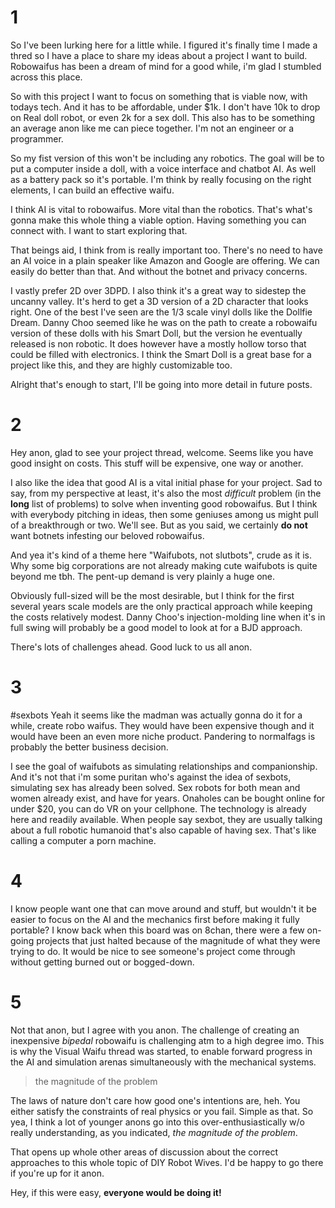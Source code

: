 # 1
So I've been lurking here for a little while. I figured it's finally time I made a thred so I have a place to share my ideas about a project I want to build. Robowaifus has been a dream of mind for a good while, i'm glad I stumbled across this place.  
  
So with this project I want to focus on something that is viable now, with todays tech. And it has to be affordable, under $1k. I don't have 10k to drop on Real doll robot, or even 2k for a sex doll. This also has to be something an average anon like me can piece together. I'm not an engineer or a programmer.  
  
So my fist version of this won't be including any robotics. The goal will be to put a computer inside a doll, with a voice interface and chatbot AI. As well as a battery pack so it's portable. I'm think by really focusing on the right elements, I can build an effective waifu.  
  
I think AI is vital to robowaifus. More vital than the robotics. That's what's gonna make this whole thing a viable option. Having something you can connect with. I want to start exploring that.  
  
That beings aid, I think from is really important too. There's no need to have an AI voice in a plain speaker like Amazon and Google are offering. We can easily do better than that. And without the botnet and privacy concerns.  
  
I vastly prefer 2D over 3DPD. I also think it's a great way to sidestep the uncanny valley. It's herd to get a 3D version of a 2D character that looks right. One of the best I've seen are the 1/3 scale vinyl dolls like the Dollfie Dream. Danny Choo seemed like he was on the path to create a robowaifu version of these dolls with his Smart Doll, but the version he eventually released is non robotic. It does however have a mostly hollow torso that could be filled with electronics. I think the Smart Doll is a great base for a project like this, and they are highly customizable too.  
  
Alright that's enough to start, I'll be going into more detail in future posts.

# 2
Hey anon, glad to see your project thread, welcome. Seems like you have good insight on costs. This stuff will be expensive, one way or another.  
  
I also like the idea that good AI is a vital initial phase for your project. Sad to say, from my perspective at least, it's also the most _difficult_ problem (in the **long** list of problems) to solve when inventing good robowaifus. But I think with everybody pitching in ideas, then some geniuses among us might pull of a breakthrough or two. We'll see. But as you said, we certainly **do not** want botnets infesting our beloved robowaifus.  
  
And yea it's kind of a theme here "Waifubots, not slutbots", crude as it is. Why some big corporations are not already making cute waifubots is quite beyond me tbh. The pent-up demand is very plainly a huge one.  
  
Obviously full-sized will be the most desirable, but I think for the first several years scale models are the only practical approach while keeping the costs relatively modest. Danny Choo's injection-molding line when it's in full swing will probably be a good model to look at for a BJD approach.  
  
There's lots of challenges ahead. Good luck to us all anon.

# 3
#sexbots
Yeah it seems like the madman was actually gonna do it for a while, create robo waifus. They would have been expensive though and it would have been an even more niche product. Pandering to normalfags is probably the better business decision.

I see the goal of waifubots as simulating relationships and companionship. And it's not that i'm some puritan who's against the idea of sexbots, simulating sex has already been solved. Sex robots for both mean and women already exist, and have for years. Onaholes can be bought online for under $20, you can do VR on your cellphone. The technology is already here and readily available. When people say sexbot, they are usually talking about a full robotic humanoid that's also capable of having sex. That's like calling a computer a porn machine.

# 4
I know people want one that can move around and stuff, but wouldn't it be easier to focus on the AI and the mechanics first before making it fully portable? I know back when this board was on 8chan, there were a few on-going projects that just halted because of the magnitude of what they were trying to do. It would be nice to see someone's project come through without getting burned out or bogged-down.

# 5
Not that anon, but I agree with you anon. The challenge of creating an inexpensive _bipedal_ robowaifu is challenging atm to a high degree imo. This is why the Visual Waifu thread was started, to enable forward progress in the AI and simulation arenas simultaneously with the mechanical systems.

>the magnitude of the problem  

The laws of nature don't care how good one's intentions are, heh. You either satisfy the constraints of real physics or you fail. Simple as that. So yea, I think a lot of younger anons go into this over-enthusiastically w/o really understanding, as you indicated, _the magnitude of the problem_.  
  
That opens up whole other areas of discussion about the correct approaches to this whole topic of DIY Robot Wives. I'd be happy to go there if you're up for it anon.  
  
Hey, if this were easy, **everyone would be doing it!**
